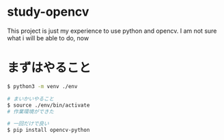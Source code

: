# study-opencv
This project is just my experience to use python and opencv. I am not sure what i will be able to do, now

# まずはやること

```bash 
$ python3 -m venv ./env

# まいかいやること
$ source ./env/bin/activate
# 作業環境ができた

# 一回だけで良い
$ pip install opencv-python
```